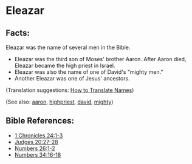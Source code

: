 # Eleazar #

## Facts: ##

Eleazar was the name of several men in the Bible.
 
* Eleazar was the third son of Moses' brother Aaron. After Aaron died, Eleazar became the high priest in Israel.
* Eleazar was also the name of one of David's "mighty men."
* Another Eleazar was one of Jesus' ancestors.

(Translation suggestions: [How to Translate Names](https://git.door43.org/Door43/en-ta-translate-vol1/src/master/content/translate_names.md))

(See also: [aaron](../other/aaron.md), [highpriest](../kt/highpriest.md), [david](../other/david.md), [mighty](../other/mighty.md))

## Bible References: ##

* [1 Chronicles 24:1-3](https://door43.org/en/bible/notes/1ch/24/01)
* [Judges 20:27-28](https://door43.org/en/bible/notes/jdg/20/27)
* [Numbers 26:1-2](https://door43.org/en/bible/notes/num/26/01)
* [Numbers 34:16-18](https://door43.org/en/bible/notes/num/34/16)

